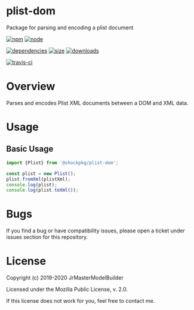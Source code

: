 # plist-dom

Package for parsing and encoding a plist document

[![npm](https://img.shields.io/npm/v/@shockpkg/plist-dom.svg)](https://npmjs.com/package/@shockpkg/plist-dom)
[![node](https://img.shields.io/node/v/@shockpkg/plist-dom.svg)](https://nodejs.org)

[![dependencies](https://david-dm.org/shockpkg/plist-dom.svg)](https://david-dm.org/shockpkg/plist-dom)
[![size](https://packagephobia.now.sh/badge?p=@shockpkg/plist-dom)](https://packagephobia.now.sh/result?p=@shockpkg/plist-dom)
[![downloads](https://img.shields.io/npm/dm/@shockpkg/plist-dom.svg)](https://npmcharts.com/compare/@shockpkg/plist-dom?minimal=true)

[![travis-ci](https://travis-ci.com/shockpkg/plist-dom.svg?branch=master)](https://travis-ci.com/shockpkg/plist-dom)


# Overview

Parses and encodes Plist XML documents between a DOM and XML data.


# Usage

## Basic Usage

```js
import {Plist} from '@shockpkg/plist-dom';

const plist = new Plist();
plist.fromXml(plistXml);
console.log(plist);
console.log(plist.toXml());
```


# Bugs

If you find a bug or have compatibility issues, please open a ticket under issues section for this repository.


# License

Copyright (c) 2019-2020 JrMasterModelBuilder

Licensed under the Mozilla Public License, v. 2.0.

If this license does not work for you, feel free to contact me.
